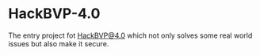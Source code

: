 # HackBVP-4.0
The entry project fot HackBVP@4.0 which not only solves some real world issues but also make it secure.
